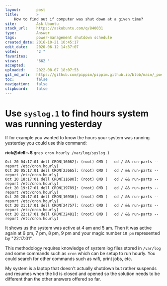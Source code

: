 ```yaml
---
layout:       post
title:        >
    How to find out if computer was shut down at a given time?
site:         Ask Ubuntu
stack_url:    https://askubuntu.com/q/840031
type:         Answer
tags:         power-management shutdown schedule
created_date: 2016-10-21 10:45:17
edit_date:    2020-06-12 14:37:07
votes:        "2 "
favorites:    
views:        "662 "
accepted:     
uploaded:     2022-08-07 18:07:53
git_md_url:   https://github.com/pippim/pippim.github.io/blob/main/_posts/2016/2016-10-21-How-to-find-out-if-computer-was-shut-down-at-a-given-time_.md
toc:          false
navigation:   false
clipboard:    false
---
```


# Use `syslog.1` to find hours system was running yesterday

If for example you wanted to know the hours your system was running yesterday you could use this command:

**rick@dell:~$** `grep cron.hourly /var/log/syslog.1`

``` 
Oct 20 04:17:01 dell CRON[16062]: (root) CMD (   cd / && run-parts --report /etc/cron.hourly)
Oct 20 05:17:01 dell CRON[23665]: (root) CMD (   cd / && run-parts --report /etc/cron.hourly)
Oct 20 18:17:01 dell CRON[11680]: (root) CMD (   cd / && run-parts --report /etc/cron.hourly)
Oct 20 19:17:01 dell CRON[19789]: (root) CMD (   cd / && run-parts --report /etc/cron.hourly)
Oct 20 20:17:01 dell CRON[16936]: (root) CMD (   cd / && run-parts --report /etc/cron.hourly)
Oct 20 21:17:01 dell CRON[24757]: (root) CMD (   cd / && run-parts --report /etc/cron.hourly)
Oct 20 22:17:01 dell CRON[32481]: (root) CMD (   cd / && run-parts --report /etc/cron.hourly)
```

It shows us the system was active at 4 am and 5 am. Then it was active again at 6 pm, 7 pm, 8 pm, 9 pm and your magic number `10 pm` represented by "22:17:01".

This methodology requires knowledge of system log files stored in `/var/log` and some commands such as `cron` which can be setup to run hourly. You could search for other commands such as wifi, print jobs, etc.

My system is a laptop that doesn't actually shutdown but rather suspends and resumes when the lid is closed and opened so the solution needs to be different than the other answers offered so far.
